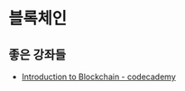 # 블록체인

## 좋은 강좌들

- [Introduction to Blockchain - codecademy](https://www.codecademy.com/learn/introduction-to-blockchain)
